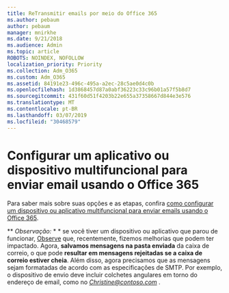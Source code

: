 ```yaml
---
title: ReTransmitir emails por meio do Office 365
ms.author: pebaum
author: pebaum
manager: mnirkhe
ms.date: 9/21/2018
ms.audience: Admin
ms.topic: article
ROBOTS: NOINDEX, NOFOLLOW
localization_priority: Priority
ms.collection: Adm_O365
ms.custom: Adm_O365
ms.assetid: 84191e23-496c-495a-a2ec-28c5ae0d4c0b
ms.openlocfilehash: 1d3868457d87a0abf36223c33c96b01a57f5b8d7
ms.sourcegitcommit: 431f60d51f4203b22e655a37358667d844e3e576
ms.translationtype: MT
ms.contentlocale: pt-BR
ms.lasthandoff: 03/07/2019
ms.locfileid: "30468579"
---
```

# <a name="set-up-a-multifunction-device-or-application-to-send-email-using-office-365"></a>Configurar um aplicativo ou dispositivo multifuncional para enviar email usando o Office 365

Para saber mais sobre suas opções e as etapas, confira [como configurar um dispositivo ou aplicativo multifuncional para enviar emails usando o Office 365](https://support.office.com/article/69f58e99-c550-4274-ad18-c805d654b4c4).
  
 ** *Observação:* * * se você tiver um dispositivo ou aplicativo que parou de funcionar, [Observe](https://support.microsoft.com/help/4458479/) que, recentemente, fizemos melhorias que podem ter impactado. Agora, **salvamos mensagens na pasta enviada** da caixa de correio, o que pode **resultar em mensagens rejeitadas se a caixa de correio estiver cheia**. Além disso, agora precisamos que as mensagens sejam formatadas de acordo com as especificações de SMTP. Por exemplo, o dispositivo de envio deve incluir colchetes angulares em torno do endereço de email, como no *Christine@contoso.com* . 
  

